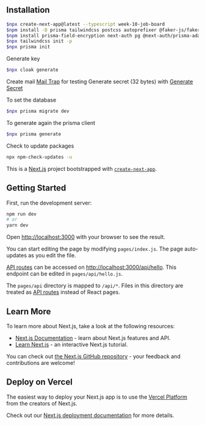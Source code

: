 ## Installation

```bash
$npx create-next-app@latest --typescript week-10-job-board
$npm install -D prisma tailwindcss postcss autoprefixer @faker-js/faker
$npm install prisma-field-encryption next-auth pg @next-auth/prisma-adapter nodemailer sharp @headlessui/react @heroicons/react @tailwindcss/forms
$npx tailwindcss init -p
$npx prisma init
```

Generate key

```bash
$npx cloak generate
```

Create mail [Mail Trap](https://mailtrap.io) for testing
Generate secret (32 bytes) with [Generate Secret](https://generate-secret.vercel.app/32)

To set the database

```bash
$npx prisma migrate dev
```

To generate again the prisma client

```bash
$npx prisma generate
```

Check to update packages

```bash
npx npm-check-updates -u
```

This is a [Next.js](https://nextjs.org/) project bootstrapped with [`create-next-app`](https://github.com/vercel/next.js/tree/canary/packages/create-next-app).

## Getting Started

First, run the development server:

```bash
npm run dev
# or
yarn dev
```

Open [http://localhost:3000](http://localhost:3000) with your browser to see the result.

You can start editing the page by modifying `pages/index.js`. The page auto-updates as you edit the file.

[API routes](https://nextjs.org/docs/api-routes/introduction) can be accessed on [http://localhost:3000/api/hello](http://localhost:3000/api/hello). This endpoint can be edited in `pages/api/hello.js`.

The `pages/api` directory is mapped to `/api/*`. Files in this directory are treated as [API routes](https://nextjs.org/docs/api-routes/introduction) instead of React pages.

## Learn More

To learn more about Next.js, take a look at the following resources:

- [Next.js Documentation](https://nextjs.org/docs) - learn about Next.js features and API.
- [Learn Next.js](https://nextjs.org/learn) - an interactive Next.js tutorial.

You can check out [the Next.js GitHub repository](https://github.com/vercel/next.js/) - your feedback and contributions are welcome!

## Deploy on Vercel

The easiest way to deploy your Next.js app is to use the [Vercel Platform](https://vercel.com/new?utm_medium=default-template&filter=next.js&utm_source=create-next-app&utm_campaign=create-next-app-readme) from the creators of Next.js.

Check out our [Next.js deployment documentation](https://nextjs.org/docs/deployment) for more details.
